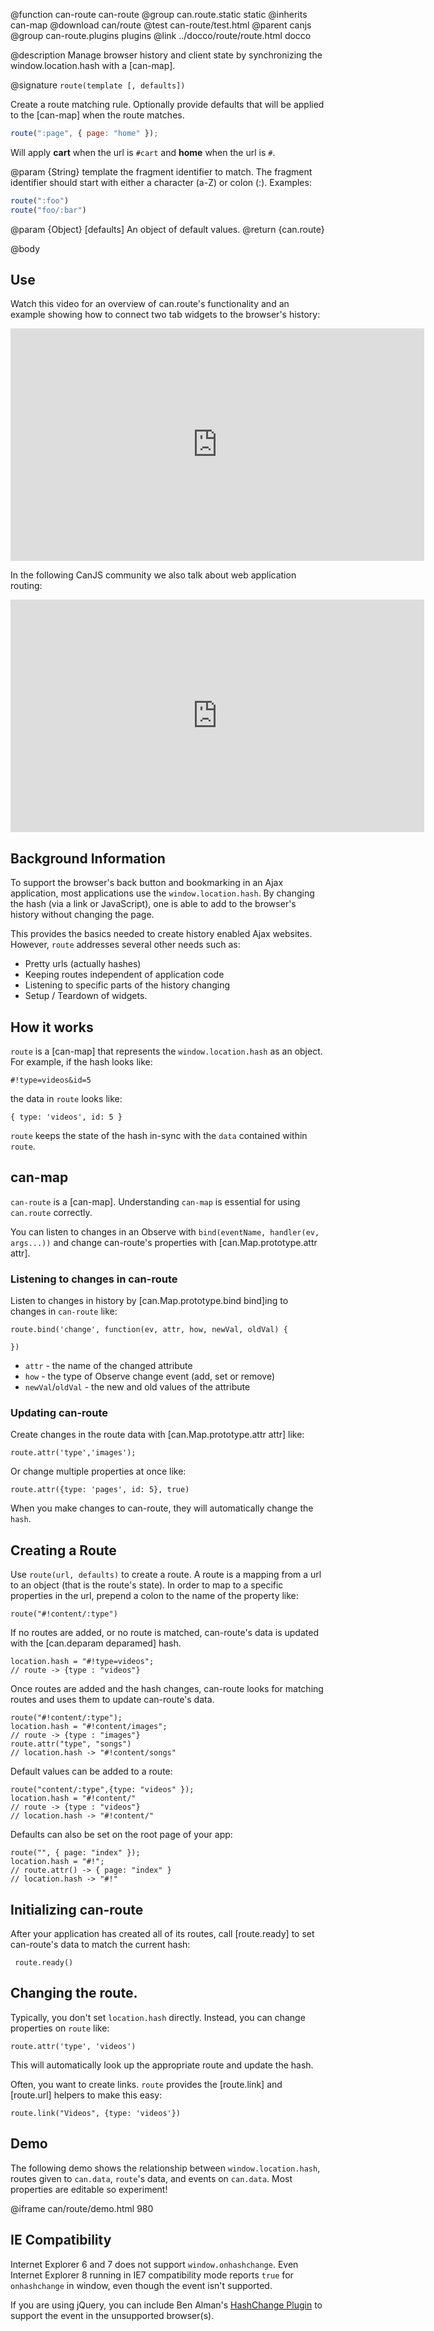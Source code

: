 @function can-route can-route
@group can.route.static static
@inherits can-map
@download can/route
@test can-route/test.html
@parent canjs
@group can-route.plugins plugins
@link ../docco/route/route.html docco

@description Manage browser history and
client state by synchronizing the window.location.hash with
a [can-map].

@signature `route(template [, defaults])`

Create a route matching rule. Optionally provide defaults that will be applied to the [can-map] when the route matches.

```js
route(":page", { page: "home" });
```

Will apply **cart** when the url is `#cart` and **home** when the url is `#`.

@param {String} template the fragment identifier to match.  The fragment identifier
should start with either a character (a-Z) or colon (:).  Examples:

```js
route(":foo")
route("foo/:bar")
```

@param {Object} [defaults] An object of default values.
@return {can.route}

@body

## Use

Watch this video for an overview of can.route's functionality and an example showing how to connect two tab widgets to the browser's history:

<iframe width="662" height="372" src="https://www.youtube.com/embed/ef0LKDiaPZ0" frameborder="0" allowfullscreen></iframe>

In the following CanJS community we also talk about web application routing:

<iframe width="662" height="372" src="https://www.youtube.com/embed/0Hhuv5Qru9k" frameborder="0" allowfullscreen></iframe>

## Background Information

To support the browser's back button and bookmarking
in an Ajax application, most applications use
the <code>window.location.hash</code>.  By
changing the hash (via a link or JavaScript), 
one is able to add to the browser's history 
without changing the page.

This provides the basics needed to
create history enabled Ajax websites.  However,
`route` addresses several other needs such as:

  - Pretty urls (actually hashes)
  - Keeping routes independent of application code
  - Listening to specific parts of the history changing
  - Setup / Teardown of widgets.

## How it works

<code>route</code> is a [can-map] that represents the
<code>window.location.hash</code> as an 
object.  For example, if the hash looks like:

    #!type=videos&id=5
    
the data in <code>route</code> looks like:

    { type: 'videos', id: 5 }


`route` keeps the state of the hash in-sync with the `data` contained within 
`route`.

## can-map

`can-route` is a [can-map]. Understanding
`can-map` is essential for using `can.route` correctly.

You can listen to changes in an Observe with `bind(eventName, handler(ev, args...))` and
change can-route's properties with 
[can.Map.prototype.attr attr].

### Listening to changes in can-route

Listen to changes in history 
by [can.Map.prototype.bind bind]ing to
changes in <code>can-route</code> like:

    route.bind('change', function(ev, attr, how, newVal, oldVal) {
    
    })

 - `attr` - the name of the changed attribute
 - `how` - the type of Observe change event (add, set or remove)
 - `newVal`/`oldVal` - the new and old values of the attribute

### Updating can-route

Create changes in the route data with [can.Map.prototype.attr attr] like:

    route.attr('type','images');

Or change multiple properties at once like:

    route.attr({type: 'pages', id: 5}, true)

When you make changes to can-route, they will automatically
change the <code>hash</code>.

## Creating a Route

Use <code>route(url, defaults)</code> to create a 
route. A route is a mapping from a url to 
an object (that is the route's state). 
In order to map to a specific properties in the url,
prepend a colon to the name of the property like:

    route("#!content/:type")


If no routes are added, or no route is matched, 
can-route's data is updated with the [can.deparam deparamed]
hash.

    location.hash = "#!type=videos";
    // route -> {type : "videos"}
    
Once routes are added and the hash changes,
can-route looks for matching routes and uses them
to update can-route's data.

    route("#!content/:type");
    location.hash = "#!content/images";
    // route -> {type : "images"}
    route.attr("type", "songs")
    // location.hash -> "#!content/songs"
    
Default values can be added to a route:

    route("content/:type",{type: "videos" });
    location.hash = "#!content/"
    // route -> {type : "videos"}
    // location.hash -> "#!content/"

Defaults can also be set on the root page of your app:

    route("", { page: "index" });
    location.hash = "#!";
    // route.attr() -> { page: "index" }
    // location.hash -> "#!"

## Initializing can-route

After your application has created all of its routes, call [route.ready]
to set can-route's data to match the current hash:

     route.ready()

## Changing the route.

Typically, you don't set <code>location.hash</code>
directly.  Instead, you can change properties on <code>route</code>
like:

    route.attr('type', 'videos')
    
This will automatically look up the appropriate 
route and update the hash.

Often, you want to create links.  <code>route</code> provides
the [route.link] and [route.url] helpers to make this 
easy:

    route.link("Videos", {type: 'videos'})

## Demo

The following demo shows the relationship between `window.location.hash`,
routes given to `can.data`,
`route`'s data, and events on `can.data`.  Most properties 
are editable so experiment!

@iframe can/route/demo.html 980

## IE Compatibility

Internet Explorer 6 and 7 does not support `window.onhashchange`. 
Even Internet Explorer 8 running in IE7 compatibility mode reports `true` 
for `onhashchange` in window, even though the event isn't supported.

If you are using jQuery, you can include Ben Alman's [HashChange Plugin](http://benalman.com/projects/jquery-hashchange-plugin/)
to support the event in the unsupported browser(s).
